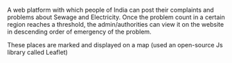 A web platform with which people of India can post their complaints and problems about Sewage and Electricity. Once the problem count in a certain region reaches a threshold, the admin/authorities can view it on the website in descending order of emergency of the problem. 

These places are marked and displayed on a map (used an open-source Js library called Leaflet)
